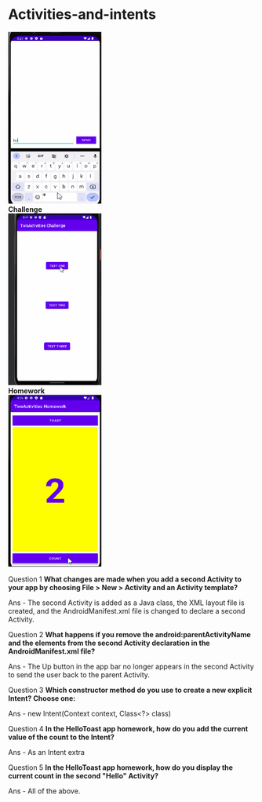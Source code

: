 # Activities-and-intents
<img src="/Screenshots/two activities.gif" width="190" height="350"/>
<br>
<b>Challenge</b><br>
<img src="/Screenshots/two activities_c.gif" width="190" height="350"/>
<br>
<b>Homework</b><br>
<img src="/Screenshots/two activities_h.gif" width="190" height="350"/>

Question 1
<b>What changes are made when you add a second Activity to your app by choosing File > New > Activity and an Activity template?</b>

Ans - The second Activity is added as a Java class, the XML layout file is created, and the AndroidManifest.xml file is changed to declare a second Activity.

Question 2
<b>What happens if you remove the android:parentActivityName and the elements from the second Activity declaration in the AndroidManifest.xml file?</b>

Ans - The Up button in the app bar no longer appears in the second Activity to send the user back to the parent Activity.

Question 3
<b>Which constructor method do you use to create a new explicit Intent? Choose one:</b>

Ans - new Intent(Context context, Class<?> class)

Question 4
<b>In the HelloToast app homework, how do you add the current value of the count to the Intent?</b>

Ans - As an Intent extra

Question 5
<b>In the HelloToast app homework, how do you display the current count in the second "Hello" Activity?</b>

Ans - All of the above.
